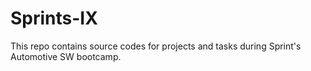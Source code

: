 # Sprints-IX

This repo contains source codes for projects and tasks during Sprint's Automotive SW bootcamp.
